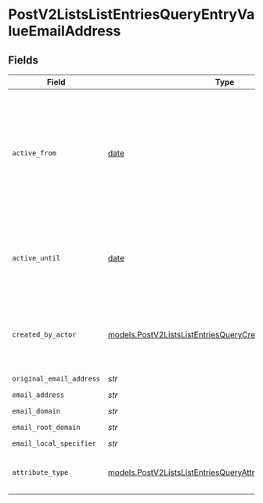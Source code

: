 # PostV2ListsListEntriesQueryEntryValueEmailAddress


## Fields

| Field                                                                                                                            | Type                                                                                                                             | Required                                                                                                                         | Description                                                                                                                      | Example                                                                                                                          |
| -------------------------------------------------------------------------------------------------------------------------------- | -------------------------------------------------------------------------------------------------------------------------------- | -------------------------------------------------------------------------------------------------------------------------------- | -------------------------------------------------------------------------------------------------------------------------------- | -------------------------------------------------------------------------------------------------------------------------------- |
| `active_from`                                                                                                                    | [date](https://docs.python.org/3/library/datetime.html#date-objects)                                                             | :heavy_check_mark:                                                                                                               | The point in time at which this value was made "active". `active_from` can be considered roughly analogous to `created_at`.      | 2023-01-01T15:00:00.000000000Z                                                                                                   |
| `active_until`                                                                                                                   | [date](https://docs.python.org/3/library/datetime.html#date-objects)                                                             | :heavy_check_mark:                                                                                                               | The point in time at which this value was deactivated. If `null`, the value is active.                                           | 2023-01-01T15:00:00.000000000Z                                                                                                   |
| `created_by_actor`                                                                                                               | [models.PostV2ListsListEntriesQueryCreatedByActor6](../models/postv2listslistentriesquerycreatedbyactor6.md)                     | :heavy_check_mark:                                                                                                               | The actor that created this value.                                                                                               | {<br/>"type": "workspace-member",<br/>"id": "50cf242c-7fa3-4cad-87d0-75b1af71c57b"<br/>}                                         |
| `original_email_address`                                                                                                         | *str*                                                                                                                            | :heavy_check_mark:                                                                                                               | N/A                                                                                                                              | alice@app.attio.com                                                                                                              |
| `email_address`                                                                                                                  | *str*                                                                                                                            | :heavy_check_mark:                                                                                                               | N/A                                                                                                                              | alice@app.attio.com                                                                                                              |
| `email_domain`                                                                                                                   | *str*                                                                                                                            | :heavy_check_mark:                                                                                                               | N/A                                                                                                                              | app.attio.com                                                                                                                    |
| `email_root_domain`                                                                                                              | *str*                                                                                                                            | :heavy_check_mark:                                                                                                               | N/A                                                                                                                              | attio.com                                                                                                                        |
| `email_local_specifier`                                                                                                          | *str*                                                                                                                            | :heavy_check_mark:                                                                                                               | N/A                                                                                                                              | alice                                                                                                                            |
| `attribute_type`                                                                                                                 | [models.PostV2ListsListEntriesQueryAttributeTypeEmailAddress](../models/postv2listslistentriesqueryattributetypeemailaddress.md) | :heavy_check_mark:                                                                                                               | The attribute type of the value.                                                                                                 | email-address                                                                                                                    |